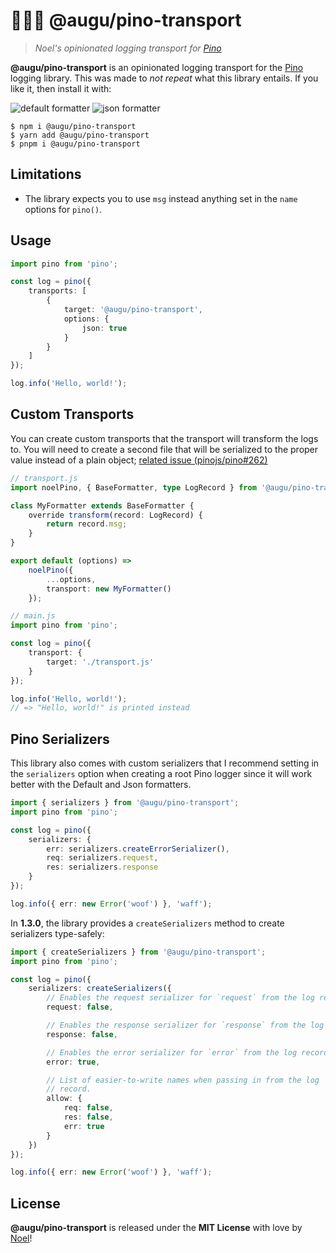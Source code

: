# 🐻‍❄️🌲 @augu/pino-transport

> _Noel's opinionated logging transport for [Pino](https://getpino.io)_

**@augu/pino-transport** is an opinionated logging transport for the [Pino](https://getpino.io) logging library. This was made to _not repeat_ what this library entails. If you like it, then install it with:

![default formatter](https://noel-is.gay/images/5d85a88c.png)
![json formatter](https://noel-is.gay/images/e9bc906a.png)

```shell
$ npm i @augu/pino-transport
$ yarn add @augu/pino-transport
$ pnpm i @augu/pino-transport
```

## Limitations

-   The library expects you to use `msg` instead anything set in the `name` options for `pino()`.

## Usage

```ts
import pino from 'pino';

const log = pino({
    transports: [
        {
            target: '@augu/pino-transport',
            options: {
                json: true
            }
        }
    ]
});

log.info('Hello, world!');
```

## Custom Transports

You can create custom transports that the transport will transform the logs to. You will need to create a second file that will be serialized to the proper value instead of a plain object; [related issue (pinojs/pino#262)](https://github.com/pinojs/pino-pretty/issues/262)

```ts
// transport.js
import noelPino, { BaseFormatter, type LogRecord } from '@augu/pino-transport';

class MyFormatter extends BaseFormatter {
    override transform(record: LogRecord) {
        return record.msg;
    }
}

export default (options) =>
    noelPino({
        ...options,
        transport: new MyFormatter()
    });

// main.js
import pino from 'pino';

const log = pino({
    transport: {
        target: './transport.js'
    }
});

log.info('Hello, world!');
// => "Hello, world!" is printed instead
```

## Pino Serializers

This library also comes with custom serializers that I recommend setting in the `serializers` option when creating a root Pino logger since it will work better with the Default and Json formatters.

```ts
import { serializers } from '@augu/pino-transport';
import pino from 'pino';

const log = pino({
    serializers: {
        err: serializers.createErrorSerializer(),
        req: serializers.request,
        res: serializers.response
    }
});

log.info({ err: new Error('woof') }, 'waff');
```

In **1.3.0**, the library provides a `createSerializers` method to create serializers type-safely:

```ts
import { createSerializers } from '@augu/pino-transport';
import pino from 'pino';

const log = pino({
    serializers: createSerializers({
        // Enables the request serializer for `request` from the log record.
        request: false,

        // Enables the response serializer for `response` from the log record.
        response: false,

        // Enables the error serializer for `error` from the log record.
        error: true,

        // List of easier-to-write names when passing in from the log
        // record.
        allow: {
            req: false,
            res: false,
            err: true
        }
    })
});

log.info({ err: new Error('woof') }, 'waff');
```

## License

**@augu/pino-transport** is released under the **MIT License** with love by [Noel](https://floofy.dev)!
